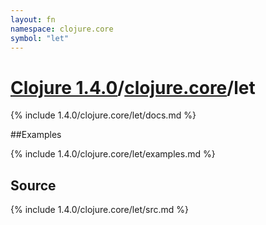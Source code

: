 ```yaml
---
layout: fn
namespace: clojure.core
symbol: "let"
---
```


# [Clojure 1.4.0](../../)/[clojure.core](../)/let

{% include 1.4.0/clojure.core/let/docs.md %}

##Examples

{% include 1.4.0/clojure.core/let/examples.md %}
## Source
{% include 1.4.0/clojure.core/let/src.md %}

